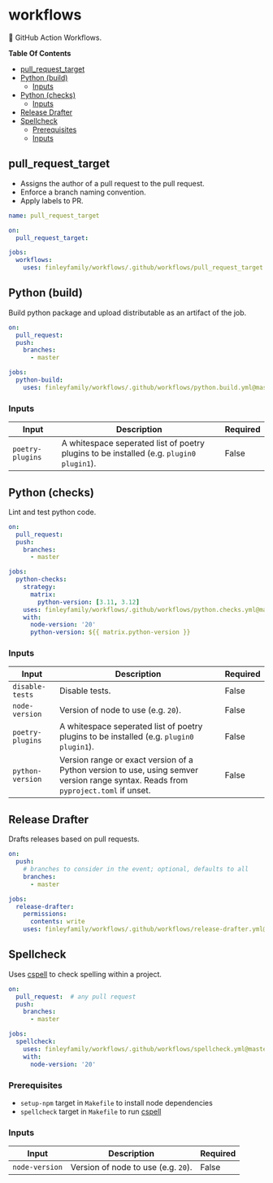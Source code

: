 # workflows

🤖 GitHub Action Workflows.

**Table Of Contents** <!-- markdownlint-disable-line MD036 -->

<!-- mdformat-toc start --slug=github --no-anchors --maxlevel=6 --minlevel=2 -->

- [pull_request_target](#pull_request_target)
- [Python (build)](#python-build)
  - [Inputs](#inputs)
- [Python (checks)](#python-checks)
  - [Inputs](#inputs-1)
- [Release Drafter](#release-drafter)
- [Spellcheck](#spellcheck)
  - [Prerequisites](#prerequisites)
  - [Inputs](#inputs-2)

<!-- mdformat-toc end -->

## pull_request_target

- Assigns the author of a pull request to the pull request.
- Enforce a branch naming convention.
- Apply labels to PR.

```yaml
name: pull_request_target

on:
  pull_request_target:

jobs:
  workflows:
    uses: finleyfamily/workflows/.github/workflows/pull_request_target.yml@master
```

## Python (build)

Build python package and upload distributable as an artifact of the job.

```yaml
on:
  pull_request:
  push:
    branches:
      - master

jobs:
  python-build:
    uses: finleyfamily/workflows/.github/workflows/python.build.yml@master
```

### Inputs

| Input            | Description                                                                               | Required |
| ---------------- | ----------------------------------------------------------------------------------------- | -------- |
| `poetry-plugins` | A whitespace seperated list of poetry plugins to be installed (e.g. `plugin0` `plugin1`). | False    |

## Python (checks)

Lint and test python code.

```yaml
on:
  pull_request:
  push:
    branches:
      - master

jobs:
  python-checks:
    strategy:
      matrix:
        python-version: [3.11, 3.12]
    uses: finleyfamily/workflows/.github/workflows/python.checks.yml@master
    with:
      node-version: '20'
      python-version: ${{ matrix.python-version }}
```

### Inputs

| Input            | Description                                                                                                                         | Required |
| ---------------- | ----------------------------------------------------------------------------------------------------------------------------------- | -------- |
| `disable-tests`  | Disable tests.                                                                                                                      | False    |
| `node-version`   | Version of node to use (e.g. `20`).                                                                                                 | False    |
| `poetry-plugins` | A whitespace seperated list of poetry plugins to be installed (e.g. `plugin0` `plugin1`).                                           | False    |
| `python-version` | Version range or exact version of a Python version to use, using semver version range syntax. Reads from `pyproject.toml` if unset. | False    |

## Release Drafter

Drafts releases based on pull requests.

```yaml
on:
  push:
    # branches to consider in the event; optional, defaults to all
    branches:
      - master

jobs:
  release-drafter:
    permissions:
      contents: write
    uses: finleyfamily/workflows/.github/workflows/release-drafter.yml@master
```

## Spellcheck

Uses [cspell] to check spelling within a project.

```yaml
on:
  pull_request:  # any pull request
  push:
    branches:
      - master

jobs:
  spellcheck:
    uses: finleyfamily/workflows/.github/workflows/spellcheck.yml@master
    with:
      node-version: '20'
```

### Prerequisites

- `setup-npm` target in `Makefile` to install node dependencies
- `spellcheck` target in `Makefile` to run [cspell]

### Inputs

| Input          | Description                         | Required |
| -------------- | ----------------------------------- | -------- |
| `node-version` | Version of node to use (e.g. `20`). | False    |

[cspell]: https://github.com/streetsidesoftware/cspell
